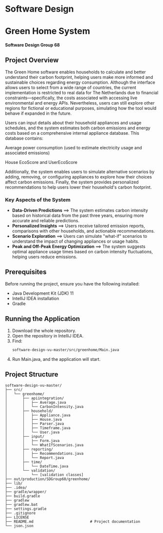 # Software Design 
# Green Home System

#### Software Design Group 68

## Project Overview
The Green Home software enables households to calculate and better understand their carbon footprint, helping users make more informed and sustainable choices regarding energy consumption. Although the interface allows users to select from a wide range of countries, the current implementation is restricted to real data for The Netherlands due to financial constraints—specifically, the costs associated with accessing live environmental and energy APIs. Nevertheless, users can still explore other regions for fictional or educational purposes, simulating how the tool would behave if expanded in the future.

Users can input details about their household appliances and usage schedules, and the system estimates both carbon emissions and energy costs based on a comprehensive internal appliance database. This database contains:

Average power consumption (used to estimate electricity usage and associated emissions)

House EcoScore and UserEcoScore


Additionally, the system enables users to simulate alternative scenarios by adding, removing, or configuring appliances to explore how their choices affect carbon emissions. Finally, the system provides personalized recommendations to help users lower their household's carbon footprint.

### Key Aspects of the System
- **Data-Driven Predictions** ⟹ The system estimates carbon intensity based on historical data from the past three years, ensuring more accurate and reliable predictions.
- **Personalized Insights** ⟹ Users receive tailored emission reports, comparisons with other households, and actionable recommendations.
- **Scenario Exploration** ⟹ Users can simulate "what-if" scenarios to understand the impact of changing appliances or usage habits.
- **Peak and Off-Peak Energy Optimization** ⟹ The system suggests optimal appliance usage times based on carbon intensity fluctuations, helping users reduce emissions.

## Prerequisites
Before running the project, ensure you have the following installed:
- Java Development Kit (JDK) 11
- IntelliJ IDEA installation
- Gradle

## Running the Application
1. Download the whole repository.
2. Open the repository in IntelliJ IDEA.
3. Find:
   ```sh
   software-design-vu-master/src/greenhome/Main.java

4. Run Main.java, and the application will start.

## Project Structure
``````
software-design-vu-master/
├── src/
│   └── greenhome/
│       ├── apiintegration/
│       │   ├── Average.java
│       │   └── CarbonIntensity.java
│       ├── household/
│       │   ├── Appliance.java
│       │   ├── House.java
│       │   ├── Parser.java
│       │   ├── Timeframe.java
│       │   └── User.java
│       ├── input/
│       │   ├── Form.java
│       │   └── WhatIfScenarios.java
│       ├── reporting/
│       │   ├── Recommendations.java
│       │   └── Report.java
│       ├── time/
│       │   └── DateTime.java
│       └── validation/
│           └── [validation classes]
├── out/production/SDGroup60/greenhome/
├── lib/
├── .idea/
├── gradle/wrapper/
├── build.gradle
├── gradlew
├── gradlew.bat
├── settings.gradle
├── .gitignore
├── LICENSE
├── README.md                          # Project documentation
└── json.json
``````

